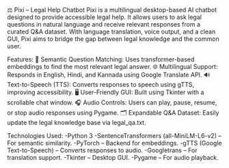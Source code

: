 ⚖️ Pixi – Legal Help Chatbot
Pixi is a multilingual desktop-based AI chatbot designed to provide accessible legal help. It allows users to ask legal questions in natural language and receive relevant responses from a curated Q&A dataset. With language translation, voice output, and a clean GUI, Pixi aims to bridge the gap between legal knowledge and the common user.

Features:
💬 Semantic Question Matching: Uses transformer-based embeddings to find the most relevant legal answer.
🌐 Multilingual Support: Responds in English, Hindi, and Kannada using Google Translate API.
🔊 Text-to-Speech (TTS): Converts responses to speech using gTTS, improving accessibility.
🖥️ User-Friendly GUI: Built using Tkinter with a scrollable chat window.
🎧 Audio Controls: Users can play, pause, resume, or stop audio responses using Pygame.
🗂️ Expandable Q&A Dataset: Easily update the legal knowledge base via legal_qa.txt.

Technologies Used:
-Python 3
-SentenceTransformers (all-MiniLM-L6-v2) – For semantic similarity.
-PyTorch – Backend for embeddings.
-gTTS (Google Text-to-Speech) – Converts responses to audio.
-Googletrans – For translation support.
-Tkinter – Desktop GUI.
-Pygame – For audio playback.
